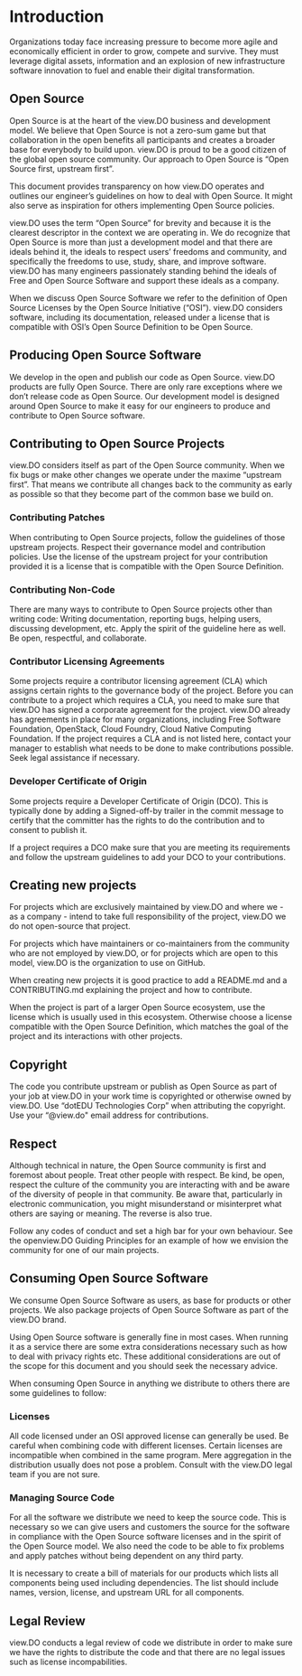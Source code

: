 # Introduction

Organizations today face increasing pressure to become more agile and economically efficient in order to grow, compete and survive. They must leverage digital assets, information and an explosion of new infrastructure software innovation to fuel and enable their digital transformation.

## Open Source

Open Source is at the heart of the view.DO business and development model. We believe that Open Source is not a zero-sum game but that collaboration in the open benefits all participants and creates a broader base for everybody to build upon. view.DO is proud to be a good citizen of the global open source community. Our approach to Open Source is “Open Source first, upstream first”.

This document provides transparency on how view.DO operates and outlines our engineer’s guidelines on how to deal with Open Source. It might also serve as inspiration for others implementing Open Source policies.

view.DO uses the term “Open Source” for brevity and because it is the clearest descriptor in the context we are operating in. We do recognize that Open Source is more than just a development model and that there are ideals behind it, the ideals to respect users’ freedoms and community, and specifically the freedoms to use, study, share, and improve software. view.DO has many engineers passionately standing behind the ideals of Free and Open Source Software and support these ideals as a company.

When we discuss Open Source Software we refer to the definition of Open Source Licenses by the Open Source Initiative (“OSI”). view.DO considers software, including its documentation, released under a license that is compatible with OSI’s Open Source Definition to be Open Source.

## Producing Open Source Software

We develop in the open and publish our code as Open Source. view.DO products are fully Open Source. There are only rare exceptions where we don’t release code as Open Source. Our development model is designed around Open Source to make it easy for our engineers to produce and contribute to Open Source software.

## Contributing to Open Source Projects

view.DO considers itself as part of the Open Source community. When we fix bugs or make other changes we operate under the maxime “upstream first”. That means we contribute all changes back to the community as early as possible so that they become part of the common base we build on.

### Contributing Patches

When contributing to Open Source projects, follow the guidelines of those upstream projects. Respect their governance model and contribution policies. Use the license of the upstream project for your contribution provided it is a license that is compatible with the Open Source Definition.

### Contributing Non-Code

There are many ways to contribute to Open Source projects other than writing code: Writing documentation, reporting bugs, helping users, discussing development, etc. Apply the spirit of the guideline here as well. Be open, respectful, and collaborate.

### Contributor Licensing Agreements

Some projects require a contributor licensing agreement (CLA) which assigns certain rights to the governance body of the project. Before you can contribute to a project which requires a CLA, you need to make sure that view.DO has signed a corporate agreement for the project. view.DO already has agreements in place for many organizations, including Free Software Foundation, OpenStack, Cloud Foundry, Cloud Native Computing Foundation. If the project requires a CLA and is not listed here, contact your manager to establish what needs to be done to make contributions possible. Seek legal assistance if necessary.

### Developer Certificate of Origin

Some projects require a Developer Certificate of Origin (DCO). This is typically done by adding a Signed-off-by trailer in the commit message to certify that the committer has the rights to do the contribution and to consent to publish it.

If a project requires a DCO make sure that you are meeting its requirements and follow the upstream guidelines to add your DCO to your contributions.

## Creating new projects

For projects which are exclusively maintained by view.DO and where we - as a company - intend to take full responsibility of the project, view.DO we do not open-source that project.

For projects which have maintainers or co-maintainers from the community who are not employed by view.DO, or for projects which are open to this model, view.DO is the organization to use on GitHub.

When creating new projects it is good practice to add a README.md and a CONTRIBUTING.md explaining the project and how to contribute.

When the project is part of a larger Open Source ecosystem, use the license which is usually used in this ecosystem. Otherwise choose a license compatible with the Open Source Definition, which matches the goal of the project and its interactions with other projects.

## Copyright

The code you contribute upstream or publish as Open Source as part of your job at view.DO in your work time is copyrighted or otherwise owned by view.DO. Use “dotEDU Technologies Corp” when attributing the copyright. Use your “@view.do" email address for contributions.

## Respect

Although technical in nature, the Open Source community is first and foremost about people. Treat other people with respect. Be kind, be open, respect the culture of the community you are interacting with and be aware of the diversity of people in that community. Be aware that, particularly in electronic communication, you might misunderstand or misinterpret what others are saying or meaning. The reverse is also true.

Follow any codes of conduct and set a high bar for your own behaviour. See the openview.DO Guiding Principles for an example of how we envision the community for one of our main projects.

## Consuming Open Source Software

We consume Open Source Software as users, as base for products or other projects. We also package projects of Open Source Software as part of the view.DO brand.

Using Open Source software is generally fine in most cases. When running it as a service there are some extra considerations necessary such as how to deal with privacy rights etc. These additional considerations are out of the scope for this document and you should seek the necessary advice.

When consuming Open Source in anything we distribute to others there are some guidelines to follow:

### Licenses

All code licensed under an OSI approved license can generally be used. Be careful when combining code with different licenses. Certain licenses are incompatible when combined in the same program. Mere aggregation in the distribution usually does not pose a problem. Consult with the view.DO legal team if you are not sure.

### Managing Source Code

For all the software we distribute we need to keep the source code. This is necessary so we can give users and customers the source for the software in compliance with the Open Source software licenses and in the spirit of the Open Source model. We also need the code to be able to fix problems and apply patches without being dependent on any third party.

It is necessary to create a bill of materials for our products which lists all components being used including dependencies. The list should include names, version, license, and upstream URL for all components.

## Legal Review

view.DO conducts a legal review of code we distribute in order to make sure we have the rights to distribute the code and that there are no legal issues such as license incompabilities.
